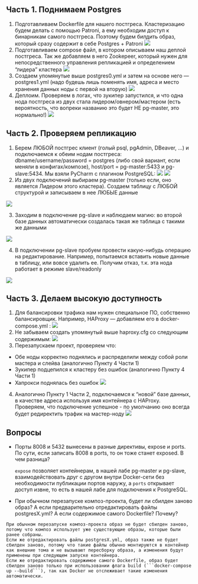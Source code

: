 ## Часть 1. Поднимаем Postgres

 1. Подготавливаем Dockerfile для нашего постгреса. Кластеризацию будем делать с помощью  Patroni, а ему необходим доступ к бинарникам  самого постгреса. Поэтому будем билдить образ, который сразу содержит в себе Postgres + Patroni
 ![](img/1.jpg)
 2. Подготавливаем compose файл, в котором описываем наш деплой постгреса. Так же добавляем в него Zookepeer, который нужен для непосредственного управления репликацией и определением “лидераˮ кластера
 ![](img/2.jpg)
 3. Создаем упомянутые выше postgres0.yml и затем на основе него —  postgres1.yml (надо будешь лишь поменять имя, адреса и место хранения данных ноды с первой на вторую)
 ![](img/3.jpg)
 4. Деплоим. Проверяем в логах, что зукипер запустился, и что одна нода постгреса из двух стала лидером/овнером/мастером (есть вероятность, что вопреки названию это будет НЕ pg-master, это нормально!)
 ![](img/4.jpg)
## Часть 2. Проверяем репликацию

 1. Берем ЛЮБОЙ постгрес клиент (голый psql, pgAdmin, DBeaver, …) и подключаемся к обеим нодам постгреса: dbname/username/password = postgres (либо свой вариант, если меняли в конфигах/композе), host/port = pg-master:5433 и pg-slave:5434. Мы взяли PyCharm с плагином PostgreSQL:
 ![](img/5.jpg)
 ![](img/6.jpg)
 2. Из двух подключений выбираем pg-master (только если, оно является Лидером этого кластера). Создаем таблицу с ЛЮБОЙ структурой и записываем в нее ЛЮБЫЕ данные
 
 ![](img/7.jpg)

 3.  Заходим в подключение pg-slave и наблюдаем магию: во второй базе данных автоматически создалась такая же таблица с такими же данными

 ![](img/8.jpg)

 4. В подключении pg-slave пробуем провести какую-нибудь операцию на редактирование. Например, попытаемся вставить новые данные в таблицу, или вовсе удалить ее. Получим отказ, т.к. эта нода работает в режиме slave/readonly
 
 ![](img/9.jpg)
##  Часть 3. Делаем высокую доступность
 1. Для балансировки трафика нам нужен специальное ПО, собственно балансировщик. Например, HAProxy — добавляем его в docker-compose.yml :
 ![](img/10.jpg)
 2. Не забываем создать упомянутый выше haproxy.cfg со следующим содержимым:
 ![](img/11.jpg)
 3. Перезапускаем проект, проверяем что:
  - Обе ноды корректно поднялись и распределили между собой роли мастера и слейва (аналогично Пункту 4 Части 1)
  - Зукипер подцепился к кластеру без ошибок (аналогично Пункту 4 Части 1)
  - Хапрокси поднялась без ошибок
 ![](img/12.jpg)
 4. Аналогично Пункту 1 Части 2, подключаемся к “новойˮ базе данных, в качестве адреса используя имя контейнера с HAProxy. Проверяем, что подключение успешное - по умолчанию оно всегда будет редиректить трафик на мастер-ноду
 ![](img/13.jpg)
## Вопросы
  - Порты 8008 и 5432 вынесены в разные директивы, expose и ports. По сути, если записать 8008 в ports, то он тоже станет exposed. В 
чем разница?

    ```expose``` позволяет контейнерам, в нашей лабе pg-master и pg-slave, взаимодействовать друг с другом внутри Docker-сети без необходимости публикации портов наружу, а ```ports``` открывает доступ извне, то есть в нашей лабе для подключения к PostgreSQL.
 
  -  При обычном перезапуске композ-проекта, будет ли сбилден заново образ? А если предварительно отредактировать файлы 
postgresX.yml? А если содержимое самого Dockerfile? Почему?

    При обычном перезапуске композ-проекта образ не будет сбилден заново, потому что композ использует уже существующие образы, которые были ранее собраны. 
    Если же отредактировать файлы postgresX.yml, образ также не будет сбилден заново, потому что такие файлы обычно монтируются в контейнер как внешние тома и не вызывают пересборку образа, а изменения будут применены при следующем запуске контейнера.
    Если же отредактировать содержимое самого Dockerfile, образ будет сбилден заново только при использовании флага build (```docker-compose up --build```), так как Docker не отслеживает такие изменения автоматически.
